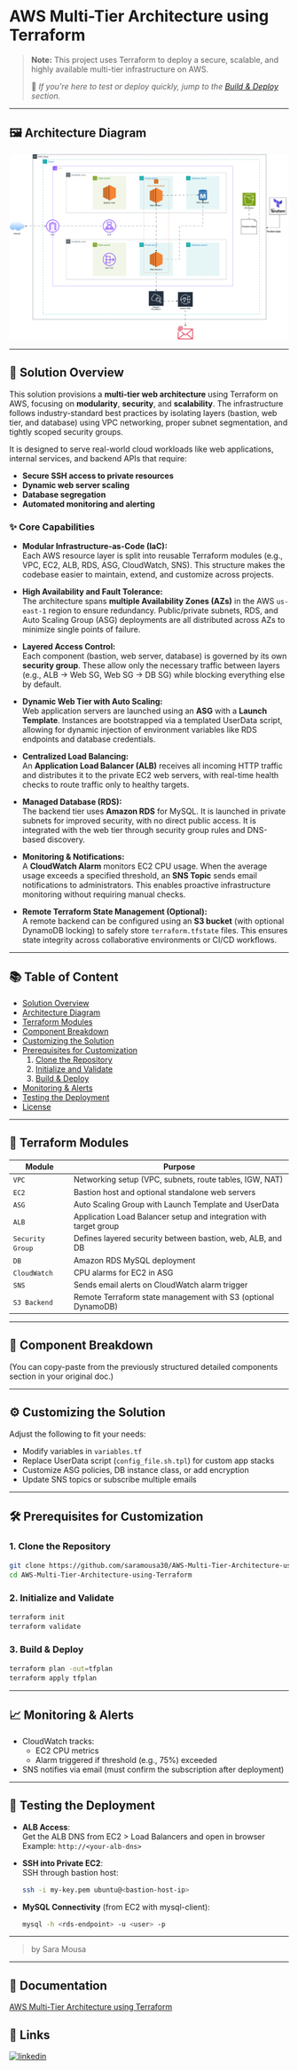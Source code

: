 ﻿# AWS Multi-Tier Architecture using Terraform

> **Note:** This project uses Terraform to deploy a secure, scalable, and highly available multi-tier infrastructure on AWS.  
>  
> 🔗 *If you're here to test or deploy quickly, jump to the [Build & Deploy](#3-build--deploy) section.*

---

## 🖼 Architecture Diagram

![Architecture Diagram](AWS_Multi-Tier_Architecture.drawio.svg)

---

## 🧩 Solution Overview

This solution provisions a **multi-tier web architecture** using Terraform on AWS, focusing on **modularity**, **security**, and **scalability**. The infrastructure follows industry-standard best practices by isolating layers (bastion, web tier, and database) using VPC networking, proper subnet segmentation, and tightly scoped security groups.

It is designed to serve real-world cloud workloads like web applications, internal services, and backend APIs that require:

- **Secure SSH access to private resources**
- **Dynamic web server scaling**
- **Database segregation**
- **Automated monitoring and alerting**

### ✨ Core Capabilities

- **Modular Infrastructure-as-Code (IaC):**  
  Each AWS resource layer is split into reusable Terraform modules (e.g., VPC, EC2, ALB, RDS, ASG, CloudWatch, SNS). This structure makes the codebase easier to maintain, extend, and customize across projects.

- **High Availability and Fault Tolerance:**  
  The architecture spans **multiple Availability Zones (AZs)** in the AWS `us-east-1` region to ensure redundancy. Public/private subnets, RDS, and Auto Scaling Group (ASG) deployments are all distributed across AZs to minimize single points of failure.

- **Layered Access Control:**  
  Each component (bastion, web server, database) is governed by its own **security group**. These allow only the necessary traffic between layers (e.g., ALB → Web SG, Web SG → DB SG) while blocking everything else by default.

- **Dynamic Web Tier with Auto Scaling:**  
  Web application servers are launched using an **ASG** with a **Launch Template**. Instances are bootstrapped via a templated UserData script, allowing for dynamic injection of environment variables like RDS endpoints and database credentials.

- **Centralized Load Balancing:**  
  An **Application Load Balancer (ALB)** receives all incoming HTTP traffic and distributes it to the private EC2 web servers, with real-time health checks to route traffic only to healthy targets.

- **Managed Database (RDS):**  
  The backend tier uses **Amazon RDS** for MySQL. It is launched in private subnets for improved security, with no direct public access. It is integrated with the web tier through security group rules and DNS-based discovery.

- **Monitoring & Notifications:**  
  A **CloudWatch Alarm** monitors EC2 CPU usage. When the average usage exceeds a specified threshold, an **SNS Topic** sends email notifications to administrators. This enables proactive infrastructure monitoring without requiring manual checks.

- **Remote Terraform State Management (Optional):**  
  A remote backend can be configured using an **S3 bucket** (with optional DynamoDB locking) to safely store `terraform.tfstate` files. This ensures state integrity across collaborative environments or CI/CD workflows.

---

## 📚 Table of Content

- [Solution Overview](#solution-overview)  
- [Architecture Diagram](#architecture-diagram)  
- [Terraform Modules](#terraform-modules)  
- [Component Breakdown](#component-breakdown)  
- [Customizing the Solution](#customizing-the-solution)  
- [Prerequisites for Customization](#prerequisites-for-customization)  
  1. [Clone the Repository](#1-clone-the-repository)  
  2. [Initialize and Validate](#2-initialize-and-validate)  
  3. [Build & Deploy](#3-build--deploy)  
- [Monitoring & Alerts](#monitoring--alerts)  
- [Testing the Deployment](#testing-the-deployment)  
- [License](#license)

---

## 🧱 Terraform Modules

| Module          | Purpose                                                               |
|-----------------|-------------------------------------------------------------------------|
| `VPC`           | Networking setup (VPC, subnets, route tables, IGW, NAT)                 |
| `EC2`           | Bastion host and optional standalone web servers                        |
| `ASG`           | Auto Scaling Group with Launch Template and UserData                    |
| `ALB`           | Application Load Balancer setup and integration with target group       |
| `Security Group`| Defines layered security between bastion, web, ALB, and DB             |
| `DB`            | Amazon RDS MySQL deployment                                             |
| `CloudWatch`    | CPU alarms for EC2 in ASG                                               |
| `SNS`           | Sends email alerts on CloudWatch alarm trigger                          |
| `S3 Backend`    | Remote Terraform state management with S3 (optional DynamoDB)           |

---

## 🧩 Component Breakdown

(You can copy-paste from the previously structured detailed components section in your original doc.)

---

## ⚙️ Customizing the Solution

Adjust the following to fit your needs:
- Modify variables in `variables.tf`
- Replace UserData script (`config_file.sh.tpl`) for custom app stacks
- Customize ASG policies, DB instance class, or add encryption
- Update SNS topics or subscribe multiple emails

---

## 🛠 Prerequisites for Customization

### 1. Clone the Repository

```bash
git clone https://github.com/saramousa30/AWS-Multi-Tier-Architecture-using-Terraform.git
cd AWS-Multi-Tier-Architecture-using-Terraform
```

### 2. Initialize and Validate

```bash
terraform init
terraform validate
```

### 3. Build & Deploy

```bash
terraform plan -out=tfplan
terraform apply tfplan
```

---

## 📈 Monitoring & Alerts

- CloudWatch tracks:
  - EC2 CPU metrics
  - Alarm triggered if threshold (e.g., 75%) exceeded
- SNS notifies via email (must confirm the subscription after deployment)

---

## 🧪 Testing the Deployment

- **ALB Access**:  
  Get the ALB DNS from EC2 > Load Balancers and open in browser  
  Example: `http://<your-alb-dns>`

- **SSH into Private EC2**:  
  SSH through bastion host:
  ```bash
  ssh -i my-key.pem ubuntu@<bastion-host-ip>
  ```

- **MySQL Connectivity** (from EC2 with mysql-client):
  ```bash
  mysql -h <rds-endpoint> -u <user> -p
  ```
---

> by Sara Mousa

---

## 📂 Documentation

[AWS Multi-Tier Architecture using Terraform](https://www.notion.so/AWS-Multi-Tier-Architecture-using-Terraform-1e82a9d6f04280b8815bdd81d7c4e342?pvs=4)
## 🔗 Links

[![linkedin](https://img.shields.io/badge/linkedin-0A66C2?style=for-the-badge&logo=linkedin&logoColor=white)](https://www.linkedin.com/in/saramousa3010/)

